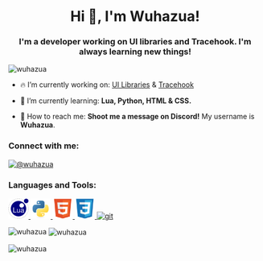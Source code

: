 <h1 align="center">Hi 👋, I'm Wuhazua!</h1>
<h3 align="center">I'm a developer working on UI libraries and Tracehook. I'm always learning new things!</h3>

<p align="left"> <img src="https://komarev.com/ghpvc/?username=wuhazua&label=Profile%20views&color=0e75b6&style=flat" alt="wuhazua" /> </p>

- 🔥 I’m currently working on: [UI Libraries](https://github.com/Wuhazua/UI-Libraries) & [Tracehook](https://github.com/Wuhazua/Tracehook)

- 🌱 I’m currently learning: **Lua, Python, HTML & CSS.**

- 📧 How to reach me: **Shoot me a message on Discord!** My username is **Wuhazua**.

<h3 align="left">Connect with me:</h3>
<p align="left">
<a href="https://discord.com/users/605995776711327769" target="blank"><img align="center" src="https://raw.githubusercontent.com/rahuldkjain/github-profile-readme-generator/master/src/images/icons/Social/discord.svg" alt="@wuhazua" height="30" width="40" /></a>
</p>

<h3 align="left">Languages and Tools:</h3>
<p align="left"> 
<a href="https://www.lua.org/" target="_blank" rel="noreferrer"> <img src="https://raw.githubusercontent.com/devicons/devicon/master/icons/lua/lua-original.svg" alt="lua" width="40" height="40"/> </a>
<a href="https://www.python.org" target="_blank" rel="noreferrer"> <img src="https://raw.githubusercontent.com/devicons/devicon/master/icons/python/python-original.svg" alt="python" width="40" height="40"/> </a>
<a href="https://developer.mozilla.org/en-US/docs/Web/HTML" target="_blank" rel="noreferrer"> <img src="https://raw.githubusercontent.com/devicons/devicon/master/icons/html5/html5-original.svg" alt="html" width="40" height="40"/> </a>
<a href="https://developer.mozilla.org/en-US/docs/Web/CSS" target="_blank" rel="noreferrer"> <img src="https://raw.githubusercontent.com/devicons/devicon/master/icons/css3/css3-original.svg" alt="css" width="40" height="40"/> </a>
<a href="https://git-scm.com/" target="_blank" rel="noreferrer"> <img src="https://www.vectorlogo.zone/logos/git-scm/git-scm-icon.svg" alt="git" width="40" height="40"/> </a>
</p>

<p><img align="left" src="https://github-readme-stats.vercel.app/api/top-langs?username=wuhazua&show_icons=true&locale=en&layout=compact" alt="wuhazua" /></p>

<p>&nbsp;<img align="center" src="https://github-readme-stats.vercel.app/api?username=wuhazua&show_icons=true&locale=en" alt="wuhazua" /></p>

<p><img align="center" src="https://streak-stats.demolab.com/?user=Wuhazua" alt="wuhazua" /></p>
